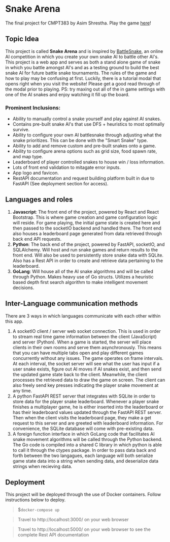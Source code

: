 # Snake Arena 
The final project for CMPT383 by Asim Shrestha. Play the game [here](https://asim-shrestha.github.io/snake-arena/)!

## Topic Idea
This project is called <b>Snake Arena</b> and is inspired by [BattleSnake](https://play.battlesnake.com/), an online AI competition in which you create your own snake AI to battle other AI's. This project is a web app and serves as both a stand alone game of snake in which you battle amongst AI's and as a testing ground to build the best snake AI for future battle snake tournaments. The rules of the game and how to play may be confusing at first. Luckily, there is a tutorial modal that opens right when you visit the website! Please get a good read through of the modal prior to playing. PS: try maxing out all of the in game settings with one of the AI snakes and enjoy watching it fill up the board.

### Prominent Inclusions:
- Ability to manually control a snake yourself and play against AI snakes.
- Contains pre-built snake AI's that use DFS + heuristics to most optimally survive.
- Ability to configure your own AI battlesnake through adjusting what the snake prioritizes. This can be done with the "Smart Snake" type. 
- Ability to add and remove custom and pre-built snakes onto a game.
- Ability to configure arena options such as grid size, food spawn rate, and map type.
- Leaderboard of player controlled snakes to house win / loss information.
- Lots of front end validation to mitagate error inputs.
- App logo and favicon.
- RestAPI documentation and request building platform built in due to FastAPI (See deployment section for access).

## Languages and roles
1. <b>Javascript</b>: The front end of the project, powered by React and React Bootstrap. This is where game creation and game configuration logic will reside. For game playing, the initial game state is created here and then passed to the socketIO backend and handled there. The front end also houses a leaderboard page generated from data retrieved through back end API requests.
2. <b>Python</b>: The back end of the project, powered by FastAPI, socketIO, and SQLAlchemy. Will host and run snake games and return results to the front end. Will also be used to persistently store snake data with SQLite. Also has a Rest API in order to create and retrieve data pertaining to the leaderboard. 
3. <b>GoLang</b>: Will house all of the AI snake algorithms and will be called through Python. Makes heavy use of Go structs. Utilizes a heuristic based depth first search algorithm to make intelligent movement decisions.

## Inter-Language communication methods
There are 3 ways in which languages communicate with each other within this app.
1. A socketIO client / server web socket connection. This is used in order to stream real time game information between the client (JavaScript) and server (Python). When a game is started, the server will place clients in their own rooms and serve them asynchronously. This means that you can have multiple tabs open and play different games concurrently without any issues. The game operates on frame intervals. At each interval, the socket server will see what the user has input if a user snake exists, figure out AI moves if AI snakes exist, and then send the updated game state back to the client. Meanwhile, the client processes the retrieved data to draw the game on screen. The client can also freely send key presses indicating the player snake movement at any time.
2. A python FastAPI REST server that integrates with SQLite in order to store data for the player snake leaderboard. Whenever a player snake finishes a multiplayer game, he is either inserted into the leaderboard or has their leaderboard values updated through the FastAPI REST server. Then when the client visits the leaderboard page, they make a get request to this server and are greeted with leaderboard information. For convenience, the SQLite database will come with pre-existing data. 
3. A foreign function interface in which GoLang code that facilitates AI snake movement algorithms will be called through the Python backend. The Go code is compiled into a shared C library in which python is able to call it through the ctypes package. In order to pass data back and forth between the two langagues, each language will both serialize game state data into a string when sending data, and deserialize data strings when recieving data.

## Deployment
This project will be deployed through the use of Docker containers. Follow instructions below to deploy.
> $`docker-compose up`

>Travel to http://localhost:3000/ on your web browser

>Travel to http://localhost:5000/ on your web browser to see the complete Rest API documentation
